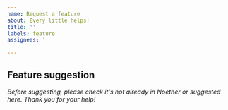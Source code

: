 ```yaml
---
name: Request a feature
about: Every little helps!
title: ''
labels: feature
assignees: ''

---
```


## Feature suggestion
_Before suggesting, please check it's not already in Noether or suggested here._
_Thank you for your help!_
